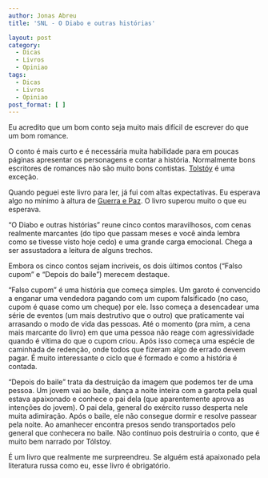 ```yaml
---
author: Jonas Abreu
title: 'SNL - O Diabo e outras histórias'

layout: post
category:
  - Dicas
  - Livros
  - Opiniao
tags:
  - Dicas
  - Livros
  - Opiniao
post_format: [ ]
---
```

Eu acredito que um bom conto seja muito mais difícil de escrever do que um bom romance.

O conto é mais curto e é necessária muita habilidade para em poucas páginas apresentar os personagens e contar a história. Normalmente bons escritores de romances não são muito bons contistas. [Tolstóy][1] é uma exceção.

Quando peguei este livro para ler, já fui com altas expectativas. Eu esperava algo no mínimo à altura de [Guerra e Paz][2]. O livro superou muito o que eu esperava.

“O Diabo e outras histórias” reune cinco contos maravilhosos, com cenas realmente marcantes (do tipo que passam meses e você ainda lembra como se tivesse visto hoje cedo) e uma grande carga emocional. Chega a ser assustadora a leitura de alguns trechos.

Embora os cinco contos sejam incriveis, os dois últimos contos (“Falso cupom” e “Depois do baile”) merecem destaque.

“Falso cupom” é uma história que começa simples. Um garoto é convencido a enganar uma vendedora pagando com um cupom falsificado (no caso, cupom é quase como um cheque) por ele. Isso começa a desencadear uma série de eventos (um mais destrutivo que o outro) que praticamente vai arrasando o modo de vida das pessoas. Até o momento (pra mim, a cena mais marcante do livro) em que uma pessoa não reage com agressividade quando é vítima do que o cupom criou. Após isso começa uma espécie de caminhada de redenção, onde todos que fizeram algo de errado devem pagar. É muito interessante o ciclo que é formado e como a história é contada.

“Depois do baile” trata da destruição da imagem que podemos ter de uma pessoa. Um jovem vai ao baile, dança a noite inteira com a garota pela qual estava apaixonado e conhece o pai dela (que aparentemente aprova as intenções do jovem). O pai dela, general do exército russo desperta nele muita adimiração. Após o baile, ele não consegue dormir e resolve passear pela noite. Ao amanhecer encontra presos sendo transportados pelo general que conhecera no baile. Não continuo pois destruiria o conto, que é muito bem narrado por Tólstoy.

É um livro que realmente me surpreendreu. Se alguém está apaixonado pela literatura russa como eu, esse livro é obrigatório. 














 [1]: http://en.wikipedia.org/wiki/Leo_Tolstoy
 [2]: http://vidageek.net/2007/10/18/snl-guerra-e-paz/





